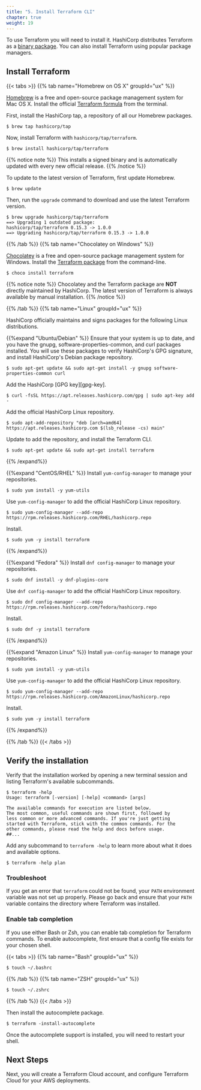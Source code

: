 ```yaml
---
title: "5. Install Terraform CLI"
chapter: true
weight: 19
---
```


To use Terraform you will need to install it. HashiCorp distributes Terraform as a [binary package](https://www.terraform.io/downloads.html). You can also install Terraform using popular package managers.

## Install Terraform

{{< tabs >}}
{{% tab name="Homebrew on OS X" groupId="ux" %}}

[Homebrew](https://brew.sh) is a free and open-source package management system
for Mac OS X. Install the official [Terraform
formula](https://github.com/hashicorp/homebrew-tap) from the terminal.

First, install the HashiCorp tap, a repository of all our Homebrew packages.

```shell-session
$ brew tap hashicorp/tap
```

Now, install Terraform with `hashicorp/tap/terraform`.

```shell-session
$ brew install hashicorp/tap/terraform
```

{{% notice note %}} 
This installs a signed binary and is automatically updated with
every new official release.
{{% /notice %}}

To update to the latest version of Terraform, first update Homebrew.

```shell-session
$ brew update
```

Then, run the `upgrade` command to download and use the latest Terraform version.

```shell-session
$ brew upgrade hashicorp/tap/terraform
==> Upgrading 1 outdated package:
hashicorp/tap/terraform 0.15.3 -> 1.0.0
==> Upgrading hashicorp/tap/terraform 0.15.3 -> 1.0.0
```
{{% /tab %}}
{{% tab name="Chocolatey on Windows" %}}

[Chocolatey](https://chocolatey.org/) is a free and open-source package
management system for Windows. Install the [Terraform
package](https://chocolatey.org/packages/terraform) from the command-line.

```shell-session
$ choco install terraform
```

{{% notice note %}}
Chocolatey and the Terraform package are **NOT** directly maintained
by HashiCorp. The latest version of Terraform is always available by manual
installation.
{{% /notice %}}

{{% /tab %}}
{{% tab name="Linux" groupId="ux" %}}

HashiCorp officially maintains and signs packages for the following Linux distributions.

{{%expand "Ubuntu/Debian" %}}
Ensure that your system is up to date, and you have the gnupg,
software-properties-common, and curl packages installed. You will use these packages to
verify HashiCorp's GPG signature, and install HashiCorp's Debian package
repository.

```shell-session
$ sudo apt-get update && sudo apt-get install -y gnupg software-properties-common curl
```

Add the HashiCorp [GPG key][gpg-key].

```shell-session
$ curl -fsSL https://apt.releases.hashicorp.com/gpg | sudo apt-key add -
```

Add the official HashiCorp Linux repository.

```shell-session
$ sudo apt-add-repository "deb [arch=amd64] https://apt.releases.hashicorp.com $(lsb_release -cs) main"
```

Update to add the repository, and install the Terraform CLI.

```shell-session
$ sudo apt-get update && sudo apt-get install terraform
```
{{% /expand%}}

{{%expand "CentOS/RHEL" %}}
Install `yum-config-manager` to manage your repositories.

```shell-session
$ sudo yum install -y yum-utils
```

Use `yum-config-manager` to add the official HashiCorp Linux repository.

```shell-session
$ sudo yum-config-manager --add-repo https://rpm.releases.hashicorp.com/RHEL/hashicorp.repo
```

Install.

```shell-session
$ sudo yum -y install terraform
```
{{% /expand%}}

{{%expand "Fedora" %}}
Install `dnf config-manager` to manage your repositories.

```shell-session
$ sudo dnf install -y dnf-plugins-core
```

Use `dnf config-manager` to add the official HashiCorp Linux repository.

```shell-session
$ sudo dnf config-manager --add-repo https://rpm.releases.hashicorp.com/fedora/hashicorp.repo
```

Install.

```shell-session
$ sudo dnf -y install terraform
```
{{% /expand%}}

{{%expand "Amazon Linux" %}}
Install `yum-config-manager` to manage your repositories.

```shell-session
$ sudo yum install -y yum-utils
```

Use `yum-config-manager` to add the official HashiCorp Linux repository.

```shell-session
$ sudo yum-config-manager --add-repo https://rpm.releases.hashicorp.com/AmazonLinux/hashicorp.repo
```

Install.

```shell-session
$ sudo yum -y install terraform
```
{{% /expand%}}

{{% /tab %}}
{{< /tabs >}}

## Verify the installation

Verify that the installation worked by opening a new terminal session and listing Terraform's available subcommands.

```shell-session
$ terraform -help
Usage: terraform [-version] [-help] <command> [args]

The available commands for execution are listed below.
The most common, useful commands are shown first, followed by
less common or more advanced commands. If you're just getting
started with Terraform, stick with the common commands. For the
other commands, please read the help and docs before usage.
##...
```

Add any subcommand to `terraform -help` to learn more about what it does and available options.

```shell-session
$ terraform -help plan
```

### Troubleshoot

If you get an error that `terraform` could not be found, your `PATH` environment
variable was not set up properly. Please go back and ensure that your `PATH`
variable contains the directory where Terraform was installed.

### Enable tab completion

If you use either Bash or Zsh, you can enable tab completion for Terraform
commands. To enable autocomplete, first ensure that a config file exists for
your chosen shell.

{{< tabs >}}
{{% tab name="Bash" groupId="ux" %}}
```shell-session
$ touch ~/.bashrc
```
{{% /tab %}}
{{% tab name="ZSH" groupId="ux" %}}
```shell-session
$ touch ~/.zshrc
```
{{% /tab %}}
{{< /tabs >}}

Then install the autocomplete package.

```shell-session
$ terraform -install-autocomplete
```

Once the autocomplete support is installed, you will need to restart your shell.

## Next Steps

Next, you will create a Terraform Cloud account, and configure Terraform Cloud for your AWS deployments.
